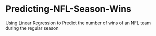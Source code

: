 # Predicting-NFL-Season-Wins
Using Linear Regression to Predict the number of wins of an NFL team during the regular season
